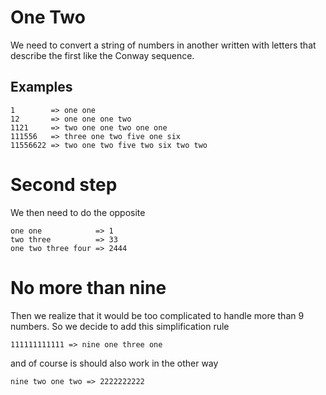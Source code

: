 # One Two
We need to convert a string of numbers in another written with letters that describe the first like the Conway sequence.

## Examples 

    1        => one one
    12       => one one one two
    1121     => two one one two one one
    111556   => three one two five one six
    11556622 => two one two five two six two two
        
# Second step      

We then need to do the opposite

    one one            => 1
    two three          => 33
    one two three four => 2444
    
# No more than nine

Then we realize that it would be too complicated to handle more than 9 numbers. So we decide to add this simplification rule

    111111111111 => nine one three one
    
and of course is should also work in the other way 

    nine two one two => 2222222222
    